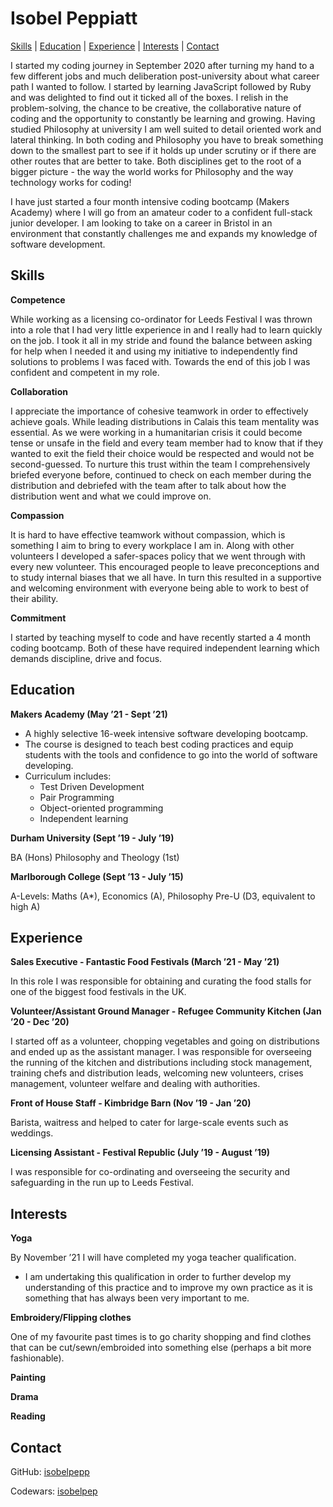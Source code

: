 # Isobel Peppiatt

[Skills](#skills) | [Education](#education) | [Experience](#experience) | [Interests](#interests) | [Contact](#contact)

I started my coding journey in September 2020 after turning my hand to a few different jobs and much deliberation post-university about what career path I wanted to follow. I started by learning JavaScript followed by Ruby and was delighted to find out it ticked all of the boxes. I relish in the problem-solving, the chance to be creative, the collaborative nature of coding and the opportunity to constantly be learning and growing. Having studied Philosophy at university I am well suited to detail oriented work and lateral thinking. In both coding and Philosophy you have to break something down to the smallest part to see if it holds up under scrutiny or if there are other routes that are better to take. Both disciplines get to the root of a bigger picture - the way the world works for Philosophy and the way technology works for coding!

I have just started a four month intensive coding bootcamp (Makers Academy) where I will go from an amateur coder to a confident full-stack junior developer. I am looking to take on a career in Bristol in an environment that constantly challenges me and expands my knowledge of software development. 

## Skills

**Competence**

While working as a licensing co-ordinator for Leeds Festival I was thrown into a role that I had very little experience in and I really had to learn quickly on the job. I took it all in my stride and found the balance between asking for help when I needed it and using my initiative to independently find solutions to problems I was faced with. Towards the end of this job I was confident and competent in my role.

**Collaboration**

I appreciate the importance of cohesive teamwork in order to effectively achieve goals. While leading distributions in Calais this team mentality was essential. As we were working in a humanitarian crisis it could become tense or unsafe in the field and every team member had to know that if they wanted to exit the field their choice would be respected and would not be second-guessed. To nurture this trust within the team I comprehensively briefed everyone before, continued to check on each member during the distribution and debriefed with the team after to talk about how the distribution went and what we could improve on. 

**Compassion**

It is hard to have effective teamwork without compassion, which is something I aim to bring to every workplace I am in. Along with other volunteers I developed a safer-spaces policy that we went through with every new volunteer. This encouraged people to leave preconceptions and to study internal biases that we all have. In turn this resulted in a supportive and welcoming environment with everyone being able to work to best of their ability. 

**Commitment**

I started by teaching myself to code and have recently started a 4 month coding bootcamp. Both of these have required independent learning which demands discipline, drive and focus. 


## Education

**Makers Academy (May ’21 - Sept ’21)**

- A highly selective 16-week intensive software developing bootcamp. 
- The course is designed to teach best coding practices and equip students with the tools and confidence to go into the world of software developing. 
- Curriculum includes:
    - Test Driven Development
    - Pair Programming
    - Object-oriented programming
    - Independent learning



**Durham University (Sept ’19 - July ’19)**

BA (Hons) Philosophy and Theology (1st)


**Marlborough College (Sept ’13 - July ’15)**

A-Levels: Maths (A*), Economics (A), Philosophy Pre-U (D3, equivalent to high A)


## Experience


**Sales Executive - Fantastic Food Festivals (March ’21 - May ’21)**

In this role I was responsible for obtaining and curating the food stalls for one of the biggest food festivals in the UK.

**Volunteer/Assistant Ground Manager - Refugee Community Kitchen (Jan ’20 - Dec ’20)**

I started off as a volunteer, chopping vegetables and going on distributions and ended up as the assistant manager. I was responsible for overseeing the running of the kitchen and distributions including stock management, training chefs and distribution leads, welcoming new volunteers, crises management, volunteer welfare and dealing with authorities. 

**Front of House Staff - Kimbridge Barn (Nov ’19 - Jan ’20)**

Barista, waitress and helped to cater for large-scale events such as weddings.

**Licensing Assistant - Festival Republic (July ’19 - August ’19)**

I was responsible for co-ordinating and overseeing the security and safeguarding in the run up to Leeds Festival.



## Interests


**Yoga**

By November ’21 I will have completed my yoga teacher qualification.
- I am undertaking this qualification in order to further develop my understanding of this practice and to improve my own practice as it is something that has always been very important to me.

**Embroidery/Flipping clothes**

One of my favourite past times is to go charity shopping and find clothes that can be cut/sewn/embroided into something else (perhaps a bit more fashionable). 

**Painting**

**Drama**

**Reading**


## Contact

GitHub: [isobelpepp](https://github.com/isobelpepp)

Codewars: [isobelpep](https://www.codewars.com/users/isobelpep)
